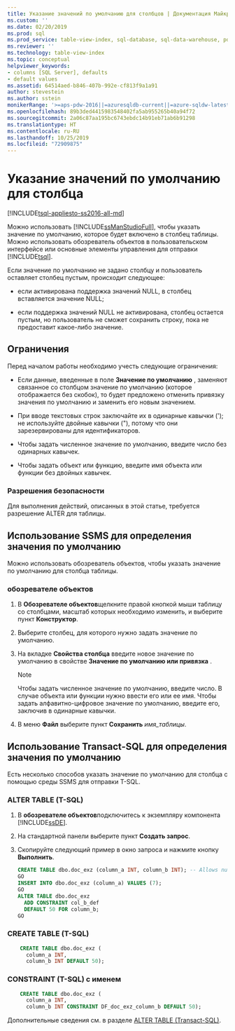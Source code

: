 ```yaml
---
title: Указание значений по умолчанию для столбцов | Документация Майкрософт
ms.custom: ''
ms.date: 02/20/2019
ms.prod: sql
ms.prod_service: table-view-index, sql-database, sql-data-warehouse, pdw
ms.reviewer: ''
ms.technology: table-view-index
ms.topic: conceptual
helpviewer_keywords:
- columns [SQL Server], defaults
- default values
ms.assetid: 64514aed-b846-407b-992e-cf813f9a1a91
author: stevestein
ms.author: sstein
monikerRange: '>=aps-pdw-2016||=azuresqldb-current||=azure-sqldw-latest||>=sql-server-2016||=sqlallproducts-allversions||>=sql-server-linux-2017||=azuresqldb-mi-current'
ms.openlocfilehash: 89b3ded4415983548402fa5ab955265b40a94f72
ms.sourcegitcommit: 2a06c87aa195bc6743ebdc14b91eb71ab6b91298
ms.translationtype: HT
ms.contentlocale: ru-RU
ms.lasthandoff: 10/25/2019
ms.locfileid: "72909875"
---
```

# <a name="specify-default-values-for-columns"></a>Указание значений по умолчанию для столбца

[!INCLUDE[tsql-appliesto-ss2016-all-md](../../includes/tsql-appliesto-ss2016-all-md.md)]

Можно использовать [!INCLUDE[ssManStudioFull](../../includes/ssmanstudiofull-md.md)], чтобы указать значение по умолчанию, которое будет включено в столбец таблицы. Можно использовать обозреватель объектов в пользовательском интерфейсе или основные элементы управления для отправки [!INCLUDE[tsql](../../includes/tsql-md.md)].

Если значение по умолчанию не задано столбцу и пользователь оставляет столбец пустым, происходит следующее:

- если активирована поддержка значений NULL, в столбец вставляется значение NULL;

- если поддержка значений NULL не активирована, столбец остается пустым, но пользователь не сможет сохранить строку, пока не предоставит какое-либо значение.

## <a name="Restrictions"></a> Ограничения

Перед началом работы необходимо учесть следующие ограничения:

- Если данные, введенные в поле **Значение по умолчанию** , заменяют связанное со столбцом значение по умолчанию (которое отображается без скобок), то будет предложено отменить привязку значения по умолчанию и заменить его новым значением.

- При вводе текстовых строк заключайте их в одинарные кавычки ('); не используйте двойные кавычки ("), потому что они зарезервированы для идентификаторов.

- Чтобы задать численное значение по умолчанию, введите число без одинарных кавычек.

- Чтобы задать объект или функцию, введите имя объекта или функции без двойных кавычек.

### <a name="Security"></a> Разрешения безопасности

Для выполнения действий, описанных в этой статье, требуется разрешение ALTER для таблицы.

## <a name="SSMSProcedure"></a> Использование SSMS для определения значения по умолчанию

Можно использовать обозреватель объектов, чтобы указать значение по умолчанию для столбца таблицы.

### <a name="object-explorer"></a>обозревателе объектов

1. В **Обозревателе объектов**щелкните правой кнопкой мыши таблицу со столбцами, масштаб которых необходимо изменить, и выберите пункт **Конструктор**.

2. Выберите столбец, для которого нужно задать значение по умолчанию.

3. На вкладке **Свойства столбца** введите новое значение по умолчанию в свойстве **Значение по умолчанию или привязка** .

   > [!NOTE]
   > Чтобы задать численное значение по умолчанию, введите число. В случае объекта или функции нужно ввести его или ее имя. Чтобы задать алфавитно-цифровое значение по умолчанию, введите его, заключив в одинарные кавычки.

4. В меню **Файл** выберите пункт **Сохранить** _имя_таблицы_.

## <a name="TsqlProcedure"></a> Использование Transact-SQL для определения значения по умолчанию

Есть несколько способов указать значение по умолчанию для столбца с помощью среды SSMS для отправки T-SQL.

### <a name="alter-table-t-sql"></a>ALTER TABLE (T-SQL)

1. В **обозревателе объектов**подключитесь к экземпляру компонента [!INCLUDE[ssDE](../../includes/ssde-md.md)].

2. На стандартной панели выберите пункт **Создать запрос**.

3. Скопируйте следующий пример в окно запроса и нажмите кнопку **Выполнить**.

   ```sql
   CREATE TABLE dbo.doc_exz (column_a INT, column_b INT); -- Allows nulls.
   GO
   INSERT INTO dbo.doc_exz (column_a) VALUES (7);
   GO
   ALTER TABLE dbo.doc_exz
     ADD CONSTRAINT col_b_def
     DEFAULT 50 FOR column_b;
   GO
   ```

<!--
The following two T-SQL code examples were offered by 'nycdotnet' (Steve) via public PR 1660, Feb 2019.
-->

### <a name="create-table-t-sql"></a>CREATE TABLE (T-SQL)

```sql
    CREATE TABLE dbo.doc_exz (
      column_a INT,
      column_b INT DEFAULT 50);
```

### <a name="named-constraint-t-sql"></a>CONSTRAINT (T-SQL) с именем

```sql
    CREATE TABLE dbo.doc_exz (
      column_a INT,
      column_b INT CONSTRAINT DF_doc_exz_column_b DEFAULT 50);
```

Дополнительные сведения см. в разделе [ALTER TABLE (Transact-SQL)](../../t-sql/statements/alter-table-transact-sql.md).
